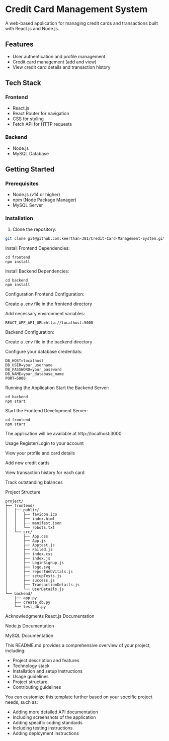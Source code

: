 # Credit Card Management System

A web-based application for managing credit cards and transactions built with React.js and Node.js.


## Features

- User authentication and profile management
- Credit card management (add and view)
- View credit card details and transaction history

## Tech Stack

### Frontend
- React.js
- React Router for navigation
- CSS for styling
- Fetch API for HTTP requests

### Backend
- Node.js
- MySQL Database

## Getting Started

### Prerequisites
- Node.js (v14 or higher)
- npm (Node Package Manager)
- MySQL Server

### Installation

1. Clone the repository:
```bash
git clone git@github.com:keerthan-381/Credit-Card-Management-System.git
```
Install Frontend Dependencies:
```
cd frontend
npm install
```

Install Backend Dependencies:
```
cd backend
npm install
```

Configuration
Frontend Configuration:

Create a .env file in the frontend directory

Add necessary environment variables:
```
REACT_APP_API_URL=http://localhost:5000
```

Backend Configuration:

Create a .env file in the backend directory

Configure your database credentials:
```
DB_HOST=localhost
DB_USER=your_username
DB_PASSWORD=your_password
DB_NAME=your_database_name
PORT=5000
```

Running the Application
Start the Backend Server:
```
cd backend
npm start
```

Start the Frontend Development Server:
```
cd frontend
npm start
```

The application will be available at http://localhost:3000

Usage
Register/Login to your account

View your profile and card details

Add new credit cards

View transaction history for each card

Track outstanding balances

Project Structure
```
project/
├── frontend/
│   ├── public/
│   │   ├── favicon.ico
│   │   ├── index.html
│   │   ├── manifest.json
│   │   └── robots.txt
│   └── src/
│       ├── App.css
│       ├── App.js
│       ├── Apptest.js
│       ├── Failed.js
│       ├── index.css
│       ├── index.js
│       ├── LoginSignup.js
│       ├── logo.svg
│       ├── reportWebVitals.js
│       ├── setupTests.js
│       ├── success.js
│       ├── TransactionDetails.js
│       └── UserDetails.js
└── backend/
    ├── app.py
    ├── create_db.py
    └── test_db.py
```


Acknowledgments
React.js Documentation

Node.js Documentation

MySQL Documentation


This README.md provides a comprehensive overview of your project, including:
- Project description and features
- Technology stack
- Installation and setup instructions
- Usage guidelines
- Project structure
- Contributing guidelines

You can customize this template further based on your specific project needs, such as:
- Adding more detailed API documentation
- Including screenshots of the application
- Adding specific coding standards
- Including testing instructions
- Adding deployment instructions


